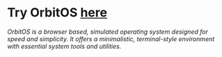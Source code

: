 # Try OrbitOS [here](https://blank94855.github.io/OrbitOS.blank94855.github.io/)


*OrbitOS is a browser based, simulated operating system designed for speed and simplicity. It offers a minimalistic, terminal-style environment with essential system tools and utilities.*
